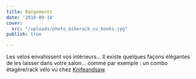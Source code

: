 ```yaml
---
title: Rangements
date: '2010-09-14'
cover:
  src: "/uploads/photo_bikerack_cu_books.jpg"
publish: true

---
```

Les vélos envahissent vos intérieurs... Il existe quelques façons élégantes de les laisser dans votre salon... comme par exemple : un combo étagère/rack vélo vu chez [Knifeandsaw](http://knifeandsaw.wordpress.com/furniture/bike-shelf/).